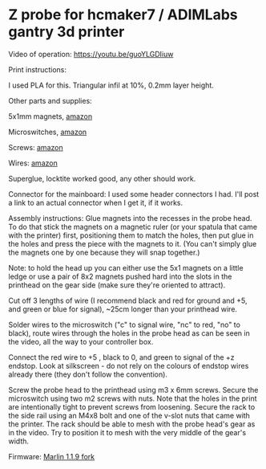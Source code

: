 # Z probe for hcmaker7 / ADIMLabs gantry 3d printer

Video of operation: https://youtu.be/guoYLGDIiuw

Print instructions:

I used PLA for this. Triangular infil at 10%, 0.2mm layer height.

Other parts and supplies:

5x1mm magnets, [amazon](https://www.amazon.com/gp/product/B073JZ42VJ)

Microswitches, [amazon](https://www.amazon.com/gp/product/B015W8S8NA)

Screws: [amazon](https://www.amazon.com/gp/product/B017QDHIW6)

Wires: [amazon](https://www.amazon.com/gp/product/B01KQ2JNLI)

Superglue, locktite worked good, any other should work.

Connector for the mainboard: I used some header connectors I had. I'll post a link to an actual connector when I get it, if it works.

Assembly instructions: Glue magnets into the recesses in the probe head. To do that stick the magnets on a magnetic ruler (or your spatula that came with the printer) first, positioning them to match the holes, then put glue in the holes and press the piece with the magnets to it. (You can't simply glue the magnets one by one because they will snap together.)

Note: to hold the head up you can either use the 5x1 magnets on a little ledge or use a pair of 8x2 magnets pushed hard into the slots in the printhead on the gear side (make sure they're oriented to attract).

Cut off 3 lengths of wire (I recommend black and red for ground and +5, and green or blue for signal), ~25cm longer than your printhead wire.

Solder wires to the microswitch ("c" to signal wire, "nc" to red, "no" to black), route wires through the holes in the probe head as can be seen in the video, all the way to your controller box. 

Connect the red wire to +5 , black to 0, and green to signal of the +z endstop. Look at silkscreen - do not rely on the colours of endstop wires already there (they don't follow the convention).

Screw the probe head to the printhead using m3 x 6mm screws. Secure the microswitch using two m2 screws with nuts. Note that the holes in the print are intentionally tight to prevent screws from loosening. Secure the rack to the side rail using an M4x8 bolt and one of the v-slot nuts that came with the printer. The rack should be able to mesh with the probe head's gear as in the video. Try to position it to mesh with the very middle of the gear's width.

Firmware: [Marlin 1.1.9 fork](https://github.com/Dmytry/Marlin)
